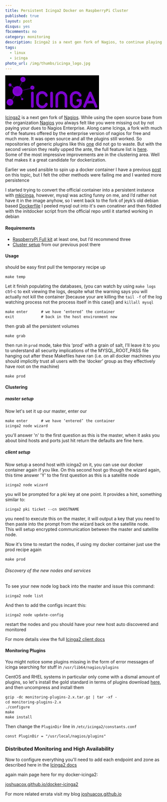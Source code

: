 ```yaml
---
title: Persistent Icinga2 Docker on RaspberryPi Cluster
published: true
layout: post
disqus: yes
fbcomments: no
category: monitoring 
description: Icinga2 is a next gen fork of Nagios, to continue playing with it you might want a little bit of persistence
tags: 
  - linux
  - icinga
photo_url: /img/thumbs/icinga_logo.jpg
---
```


![](/img/icinga_logo.jpg)

[Icinga2](https://www.icinga.org/icinga/icinga-2/) is a next gen fork of [Nagios](https://www.nagios.com/).
While using the open source base from the organization [Nagios](https://www.nagios.org/) you always felt like you were missing out
by not paying your dues to Nagios Enterprise. Along came Icinga, a fork with much of the features offered by the enterprise version of nagios 
for free and much more.  It was open source and all the plugins still worked.  So repositories of generic plugins like this [one](https://www.monitoring-plugins.org/)
did not go to waste.  But with the second version they really upped the ante, the full feature list is [here](https://www.icinga.org/icinga/icinga-2/features/).  
Some of the most impressive improvements are in the clustering area.  Well that makes it a great candidate for dockerization.

Earlier we used ansible to spin up a docker container I have a previous [post](http://joshuacox.github.io/docker/2015/11/28/Icinga2-Docker/) 
on this topic, but I felt the other methods were failing me and I wanted more persistence

I started trying to convert the official container into a persistent instance with [mkicinga](https://github.com/joshuacox/mkicinga), 
however, mysql was acting funny on me, and I’d rather not have it in the image anyhow, so I went back to the fork of jeyk’s old debian based [Dockerfile](http://joshuacox.github.io/docker-icinga2)
I peeled mysql out into it's own conatiner and then fiddled with the initdocker script from the official repo until it started working in debian

#### Requirements

* [RaspberryPi Full kit](http://astore.amazon.com/joshuacox-20/detail/B00MV6TAJI/189-3117811-4891539) at least one, but I’d recommend three
* [Cluster setup](http://joshuacox.github.io/docker/2015/12/13/RaspberryPi-Docker-Cluster-Consul-Swarm/) from our previous post there

#### Usage

should be easy first pull the temporary recipe up

```
make temp
```

Let it finish populating the databases, (you can watch by using `make logs` ctrl-c to exit viewing the logs, despite what the warning says you will actually not kill the container
[because your are killing the `tail -f` of the log watching process not the process itself in this case])
and `killall mysql`


```
make enter      # we have ‘entered’ the container
exit            # back in the host environment now
```


then grab all the persistent volumes

```
make grab
```

then run in `prod` mode, take this ‘prod’ with a grain of salt, I’ll leave it to you to understand all security implications of the 
MYSQL_ROOT_PASS file hanging out after these Makefiles have ran (i.e. on all docker machines you should implicitly trust all users with the ‘docker’ group as they effectively have root on the machine)

```
make prod
```

#### Clustering 

#####  master setup

Now let's set it up our master, enter our 

```
make enter      # we have ‘entered’ the container
icinga2 node wizard
```

you'll answer 'n' to the first question as this is the master, when it asks you about bind hosts and ports just hit return the defaults are fine here.

##### client setup

Now setup a seond host with icinga2 on it, you can use our docker container again if you like.
On this second host go though the wizard again, this time answer 'Y' to the first question as this is a satellite node

```
icinga2 node wizard
```

you will be prompted for a pki key at one point. It provides a hint, something similar to:

```
icinga2 pki ticket --cn $HOSTNAME
```

you need to execute this on the master, it will output a key that you need to then paste into the prompt from the wizard back on the satellite node.  
This will setup encrypted communication between the master and satellite node.

Now it's time to restart the nodes, if using my docker container just use the prod recipe again

```
make prod
```

###### Discovery of the new nodes and services

To see your new node log back into the master and issue this command:

```
icinga2 node list
```

And then to add the configs incant this:

```
icinga2 node update-config
```

restart the nodes and you should have your new host auto discovered and monitored

For more details view the full [Icinga2 client docs](http://docs.icinga.org/icinga2/latest/doc/module/icinga2/chapter/icinga2-client)

#### Monitoring Plugins

You might notice some plugins missing in the form of error messages of icinga searching for stuff in `/usr/lib64/nagios/plugins`

CentOS and RHEL systems in particular only come with a dismal amount of plugins, so let's install the gold standard in terms of plugins
download [here](https://www.monitoring-plugins.org/download.html), and then uncompress and install them

```
gzip -dc monitoring-plugins-2.x.tar.gz | tar -xf -
cd monitoring-plugins-2.x
./configure
make
make install
```

Then change the `PluginDir` line in  `/etc/icinga2/constants.conf`

```
const PluginDir = "/usr/local/nagios/plugins"
```

### Distributed Monitoring and High Availability

Now to configure everything you'll need to add each endpoint and zone as described here in the [Icinga2 docs](http://docs.icinga.org/icinga2/snapshot/doc/module/icinga2/chapter/distributed-monitoring-high-availability)


again main page here for my docker-icinga2:

[joshuacox.github.io/docker-icinga2](http://joshuacox.github.io/docker-icinga2)

For more related errata visit my blog [joshuacox.github.io](http://joshuacox.github.io/)
